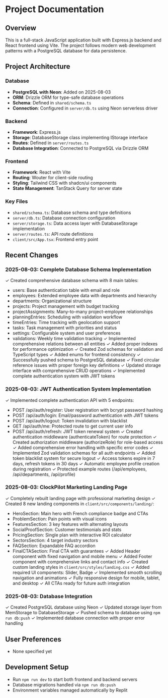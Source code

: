# Project Documentation

## Overview
This is a full-stack JavaScript application built with Express.js backend and React frontend using Vite. The project follows modern web development patterns with a PostgreSQL database for data persistence.

## Project Architecture

### Database
- **PostgreSQL with Neon**: Added on 2025-08-03
- **ORM**: Drizzle ORM for type-safe database operations
- **Schema**: Defined in `shared/schema.ts`
- **Connection**: Configured in `server/db.ts` using Neon serverless driver

### Backend
- **Framework**: Express.js
- **Storage**: DatabaseStorage class implementing IStorage interface
- **Routes**: Defined in `server/routes.ts`
- **Database Integration**: Connected to PostgreSQL via Drizzle ORM

### Frontend
- **Framework**: React with Vite
- **Routing**: Wouter for client-side routing
- **Styling**: Tailwind CSS with shadcn/ui components
- **State Management**: TanStack Query for server state

### Key Files
- `shared/schema.ts`: Database schema and type definitions
- `server/db.ts`: Database connection configuration
- `server/storage.ts`: Data access layer with DatabaseStorage implementation
- `server/routes.ts`: API route definitions
- `client/src/App.tsx`: Frontend entry point

## Recent Changes

### 2025-08-03: Complete Database Schema Implementation
✓ Created comprehensive database schema with 8 main tables:
  - users: Base authentication table with email and role
  - employees: Extended employee data with departments and hierarchy
  - departments: Organizational structure
  - projects: Project management with budget tracking
  - projectAssignments: Many-to-many project-employee relationships
  - planningEntries: Scheduling with validation workflow
  - timeEntries: Time tracking with geolocation support
  - tasks: Task management with priorities and status
  - settings: Configurable system and user preferences
  - validations: Weekly time validation tracking
✓ Implemented comprehensive relations between all entities
✓ Added proper indexes for performance optimization
✓ Created Zod schemas for validation and TypeScript types
✓ Added enums for frontend consistency
✓ Successfully pushed schema to PostgreSQL database
✓ Fixed circular reference issues with proper foreign key definitions
✓ Updated storage interface with comprehensive CRUD operations
✓ Implemented complete authentication system with JWT tokens

### 2025-08-03: JWT Authentication System Implementation
✓ Implemented complete authentication API with 5 endpoints:
  - POST /api/auth/register: User registration with bcrypt password hashing
  - POST /api/auth/login: Email/password authentication with JWT tokens  
  - POST /api/auth/logout: Token invalidation with blacklist
  - GET /api/auth/me: Protected route to get current user info
  - POST /api/auth/refresh: JWT token renewal system
✓ Created authentication middleware (authenticateToken) for route protection
✓ Created authorization middleware (authorizeRole) for role-based access
✓ Added comprehensive error handling with specific error codes
✓ Implemented Zod validation schemas for all auth endpoints
✓ Added token blacklist system for secure logout
✓ Access tokens expire in 7 days, refresh tokens in 30 days
✓ Automatic employee profile creation during registration
✓ Protected example routes (/api/employees, /api/departments, /api/profile)

### 2025-08-03: ClockPilot Marketing Landing Page
✓ Completely rebuilt landing page with professional marketing design
✓ Created 8 new landing components in `client/src/components/landing/`:
  - HeroSection: Main hero with French compliance badge and CTAs
  - ProblemSection: Pain points with visual icons
  - FeaturesSection: 3 key features with alternating layouts
  - SocialProofSection: Customer testimonials and stats
  - PricingSection: Single plan with interactive ROI calculator
  - SectorsSection: 4 target industry sectors
  - FAQSection: Expandable FAQ accordion
  - FinalCTASection: Final CTA with guarantees
✓ Added Header component with fixed navigation and mobile menu
✓ Added Footer component with comprehensive links and contact info
✓ Created custom landing styles in `client/src/styles/landing.css`
✓ Added required UI components: Slider, Badge
✓ Implemented smooth scrolling navigation and animations
✓ Fully responsive design for mobile, tablet, and desktop
✓ All CTAs ready for future auth integration

### 2025-08-03: Database Integration  
✓ Created PostgreSQL database using Neon
✓ Updated storage layer from MemStorage to DatabaseStorage
✓ Pushed schema to database using `npm run db:push`
✓ Implemented database connection with proper error handling

## User Preferences
- None specified yet

## Development Setup
- Run `npm run dev` to start both frontend and backend servers
- Database migrations handled via `npm run db:push`
- Environment variables managed automatically by Replit